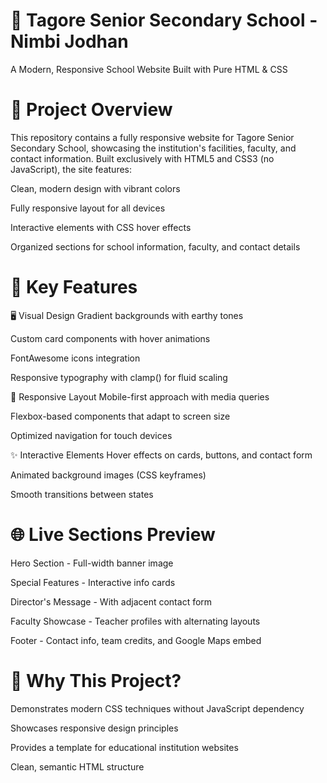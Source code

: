 
# 🏫 Tagore Senior Secondary School - Nimbi Jodhan
A Modern, Responsive School Website Built with Pure HTML & CSS
# 🌟 Project Overview
This repository contains a fully responsive website for Tagore Senior Secondary School, showcasing the institution's facilities, faculty, and contact information. Built exclusively with HTML5 and CSS3 (no JavaScript), the site features:

Clean, modern design with vibrant colors

Fully responsive layout for all devices

Interactive elements with CSS hover effects

Organized sections for school information, faculty, and contact details

# 🎨 Key Features
🖥️ Visual Design
Gradient backgrounds with earthy tones

Custom card components with hover animations

FontAwesome icons integration

Responsive typography with clamp() for fluid scaling

📱 Responsive Layout
Mobile-first approach with media queries

Flexbox-based components that adapt to screen size

Optimized navigation for touch devices

✨ Interactive Elements
Hover effects on cards, buttons, and contact form

Animated background images (CSS keyframes)

Smooth transitions between states

# 🌐 Live Sections Preview
Hero Section - Full-width banner image

Special Features - Interactive info cards

Director's Message - With adjacent contact form

Faculty Showcase - Teacher profiles with alternating layouts

Footer - Contact info, team credits, and Google Maps embed

# 🚀 Why This Project?
Demonstrates modern CSS techniques without JavaScript dependency

Showcases responsive design principles

Provides a template for educational institution websites

Clean, semantic HTML structure
